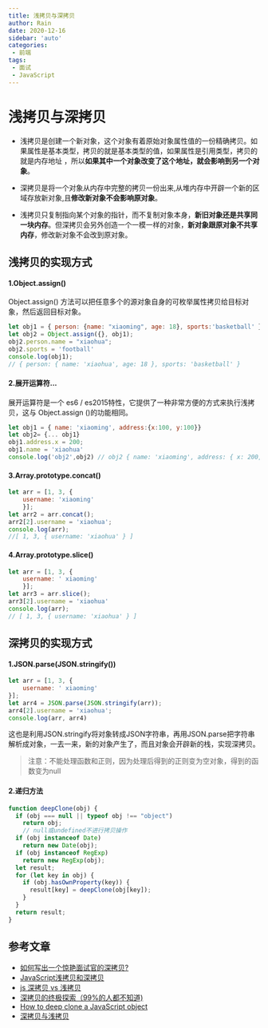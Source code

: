```yaml
---
title: 浅拷贝与深拷贝
author: Rain
date: 2020-12-16
sidebar: 'auto'
categories:
 - 前端
tags:
 - 面试
 - JavaScript
---
```


<Boxx/>

# 浅拷贝与深拷贝

- 浅拷贝是创建一个新对象，这个对象有着原始对象属性值的一份精确拷贝。如果属性是基本类型，拷贝的就是基本类型的值，如果属性是引用类型，拷贝的就是内存地址 ，所以**如果其中一个对象改变了这个地址，就会影响到另一个对象**。

- 深拷贝是将一个对象从内存中完整的拷贝一份出来,从堆内存中开辟一个新的区域存放新对象,且**修改新对象不会影响原对象**。

- 浅拷贝只复制指向某个对象的指针，而不复制对象本身，**新旧对象还是共享同一块内存**。但深拷贝会另外创造一个一模一样的对象，**新对象跟原对象不共享内存**，修改新对象不会改到原对象。

## 浅拷贝的实现方式

#### 1.Object.assign()

Object.assign() 方法可以把任意多个的源对象自身的可枚举属性拷贝给目标对象，然后返回目标对象。

```javascript
let obj1 = { person: {name: "xiaoming", age: 18}, sports:'basketball' };
let obj2 = Object.assign({}, obj1);
obj2.person.name = "xiaohua";
obj2.sports = 'football'
console.log(obj1); 
// { person: { name: 'xiaohua', age: 18 }, sports: 'basketball' }
```

#### 2.展开运算符...

展开运算符是一个 es6 / es2015特性，它提供了一种非常方便的方式来执行浅拷贝，这与 Object.assign ()的功能相同。

```javascript
let obj1 = { name: 'xiaoming', address:{x:100, y:100}}
let obj2= {... obj1}
obj1.address.x = 200;
obj1.name = 'xiaohua'
console.log('obj2',obj2) // obj2 { name: 'xiaoming', address: { x: 200, y: 100 } }
```

#### 3.Array.prototype.concat()

```javascript
let arr = [1, 3, {
    username: 'xiaoming'
    }];
let arr2 = arr.concat();    
arr2[2].username = 'xiaohua';
console.log(arr); 
//[ 1, 3, { username: 'xiaohua' } ]
```

#### 4.Array.prototype.slice()

```javascript
let arr = [1, 3, {
    username: ' xiaoming'
    }];
let arr3 = arr.slice();
arr3[2].username = 'xiaohua'
console.log(arr); 
// [ 1, 3, { username: 'xiaohua' } ]
```

## 深拷贝的实现方式

#### 1.JSON.parse(JSON.stringify())

```javascript
let arr = [1, 3, {
    username: ' xiaoming'
}];
let arr4 = JSON.parse(JSON.stringify(arr));
arr4[2].username = 'xiaohua'; 
console.log(arr, arr4)
```

这也是利用JSON.stringify将对象转成JSON字符串，再用JSON.parse把字符串解析成对象，一去一来，新的对象产生了，而且对象会开辟新的栈，实现深拷贝。

> 注意：不能处理函数和正则，因为处理后得到的正则变为空对象，得到的函数变为null

#### 2.递归方法

```javascript
function deepClone(obj) {
  if (obj === null || typeof obj !== "object") 
    return obj; 
    // null或undefined不进行拷贝操作
  if (obj instanceof Date) 
    return new Date(obj);
  if (obj instanceof RegExp) 
    return new RegExp(obj);
  let result;
  for (let key in obj) {
    if (obj.hasOwnProperty(key)) {
      result[key] = deepClone(obj[key]);
    }
  }
  return result;
}
```

## 参考文章

- [如何写出一个惊艳面试官的深拷贝?](https://segmentfault.com/a/1190000020255831)
- [JavaScript浅拷贝和深拷贝](https://www.kancloud.cn/ljw789478944/interview/397319)
- [js 深拷贝 vs 浅拷贝](https://juejin.im/post/59ac1c4ef265da248e75892b)
- [深拷贝的终极探索（99%的人都不知道)](https://segmentfault.com/a/1190000016672263)
- [How to deep clone a JavaScript object](https://flaviocopes.com/how-to-clone-javascript-object/)
- [深拷贝与浅拷贝](https://github.com/ljianshu/Blog/issues/5)

<Vssue :title="$title" />